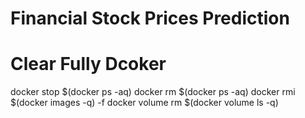 # Financial Stock Prices Prediction

# Clear Fully Dcoker

docker stop $(docker ps -aq)
docker rm $(docker ps -aq)
docker rmi $(docker images -q) -f
docker volume rm $(docker volume ls -q)
